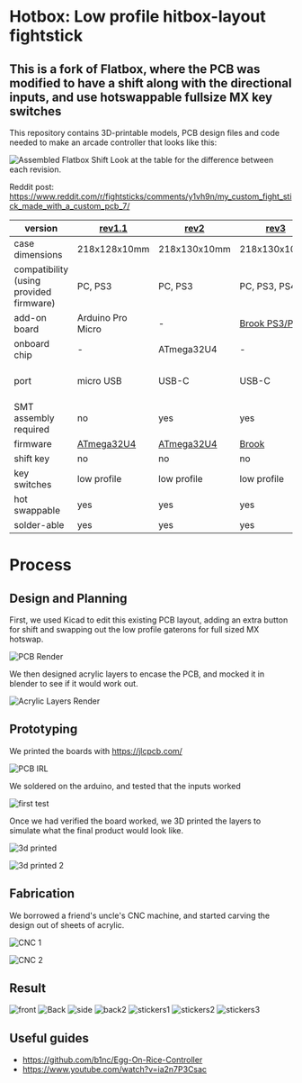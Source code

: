 # Hotbox: Low profile hitbox-layout fightstick
## This is a fork of Flatbox, where the PCB was modified to have a shift along with the directional inputs, and use hotswappable fullsize MX key switches

This repository contains 3D-printable models, PCB design files and code needed to make an arcade controller that looks like this:

![Assembled Flatbox Shift](result/IMG_0810.jpg)
Look at the table for the difference between each revision.

Reddit post: https://www.reddit.com/r/fightsticks/comments/y1vh9n/my_custom_fight_stick_made_with_a_custom_pcb_7/

version | [rev1.1](hardware-rev1.1) | [rev2](hardware-rev2) | [rev3](hardware-rev3) | [rev4](hardware-rev4) | [shift](hardware-shift-rev2)
------- | ------------------------- | --------------------- | --------------------- | --------------------- | ----
case dimensions | 218x128x10mm | 218x130x10mm | 218x130x10mm | 218x130x10mm | 227.14x120x?mm
compatibility (using provided firmware) | PC, PS3 | PC, PS3 | PC, PS3, PS4 | PC, PS3 | PC, PS3
add-on board | Arduino Pro Micro | - | [Brook PS3/PS4](https://www.brookaccessory.com/detail/58690501/) | - | Arduino Pro Micro
onboard chip | - | ATmega32U4 | - | RP2040 | - 
port | micro USB | USB-C | USB-C | USB-C | USB-C (there are pro micros with usb c)
SMT assembly required | no | yes | yes | yes | no
firmware | [ATmega32U4](firmware-atmega32u4) | [ATmega32U4](firmware-atmega32u4) | [Brook](https://www.brookaccessory.com/download/PS3/) | [RP2040](firmware-rp2040) | [ATmega32U4](firmware-atmega32u4)
shift key | no | no | no | no | ***yes!***
key switches | low profile | low profile | low profile | low profile | ***normal MX***
hot swappable | yes | yes | yes | yes | yes
solder-able | yes | yes | yes | yes | no

# Process

## Design and Planning

First, we used Kicad to edit this existing PCB layout, adding an extra button for shift and swapping out the low profile gaterons for full sized MX hotswap.

![PCB Render](render/bare_board_render.png)

We then designed acrylic layers to encase the PCB, and mocked it in blender to see if it would work out.

![Acrylic Layers Render](render/render_with_layers.png)

## Prototyping

We printed the boards with https://jlcpcb.com/

![PCB IRL](process/IMG_2579.jpg)

We soldered on the arduino, and tested that the inputs worked

![first test](process/IMG_2577.JPG)

Once we had verified the board worked, we 3D printed the layers to simulate what the final product would look like.

![3d printed](process/IMG_2585.jpg)

![3d printed 2](process/IMG_2587.jpg)

## Fabrication

We borrowed a friend's uncle's CNC machine, and started carving the design out of sheets of acrylic.

![CNC 1](process/IMG_5433.jpg)

![CNC 2](process/PXL_20221002_083123686.jpg)

## Result

![front](result/IMG_2683.jpg)
![Back](result/IMG_2685.jpg)
![side](result/IMG_2687.jpg)
![back2](result/IMG_0805.jpg)
![stickers1](result/IMG_2853.jpg)
![stickers2](result/IMG_2855.jpg)
![stickers3](result/IMG_0810.jpg)

## Useful guides
- https://github.com/b1nc/Egg-On-Rice-Controller
- https://www.youtube.com/watch?v=ia2n7P3Csac
